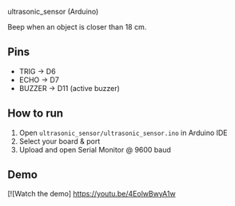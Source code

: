  ultrasonic_sensor (Arduino)

Beep when an object is closer than 18 cm.

## Pins
- TRIG → D6
- ECHO → D7
- BUZZER → D11 (active buzzer)

## How to run
1. Open `ultrasonic_sensor/ultrasonic_sensor.ino` in Arduino IDE
2. Select your board & port
3. Upload and open Serial Monitor @ 9600 baud

## Demo
[![Watch the demo] https://youtu.be/4EolwBwyA1w 

